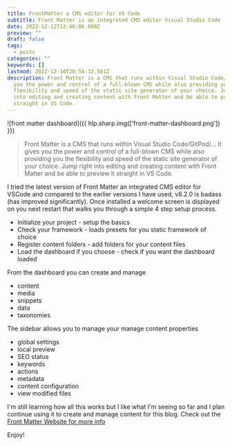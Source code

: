 ```yaml
---
title: FrontMatter a CMS editor for VS Code
subtitle: Front Matter is an integrated CMS editor Visual Studio Code
date: 2022-12-12T12:46:06.000Z
preview: ""
draft: false
tags:
  - posts
categories: ""
keywords: []
lastmod: 2022-12-10T20:54:32.581Z
description: Front Matter is a CMS that runs within Visual Studio Code/GitPod/... It gives
  you the power and control of a full-blown CMS while also providing you the
  flexibility and speed of the static site generator of your choice. Jump right
  into editing and creating content with Front Matter and be able to preview it
  straight in VS Code.
---
```


![front matter dashboard]({{ hlp.sharp.img(['front-matter-dashboard.png']) }})

> Front Matter is a CMS that runs within Visual Studio Code/GitPod/... It gives you the power and control of a full-blown CMS while also providing you the flexibility and speed of the static site generator of your choice. Jump right into editing and creating content with Front Matter and be able to preview it straight in VS Code.

I tried the latest version of Front Matter an integrated CMS editor for VSCode and compared to the earlier versions I have used, v8.2.0 is badass (has improved significantly). Once installed a welcome screen is displayed on you next restart that walks you through a simple 4 step setup process.

- Initialize your project - setup the basics
- Check your framework - loads presets for you static framework of choice
- Register content folders - add folders for your content files
- Load the dashboard if you choose - check if you want the dashboard loaded

From the dashboard you can create and manage

- content
- media
- snippets
- data
- taxonomies

The sidebar allows you to manage your manage content properties

- global settings
- local preview
- SEO status
- keywords
- actions
- metadata
- content configuration
- view modified files

I'm still learning how all this works but I like what I'm seeing so far and I plan continue using it to create and manage content for this blog. Check out the [Front Matter Website for more info](https://frontmatter.codes/)

Enjoy!
